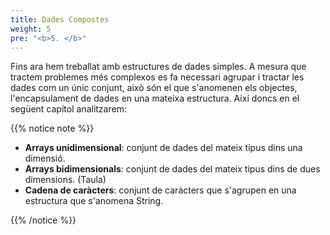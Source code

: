 ```yaml
---
title: Dades Compostes
weight: 5
pre: "<b>5. </b>"
---
```


Fins ara hem treballat amb estructures de dades simples. A mesura que tractem problemes més complexos es fa necessari agrupar i tractar les dades com un únic conjunt, això són el que s'anomenen els objectes, l'encapsulament de dades en una mateixa estructura. Així doncs en el següent capítol analitzarem:

{{% notice note %}}

- **Arrays unidimensional**: conjunt de dades del mateix tipus dins una dimensió. 
- **Arrays bidimensionals**: conjunt de dades del mateix tipus dins de dues dimensions. (Taula)
- **Cadena de caràcters**: conjunt de caràcters que s'agrupen en una estructura que s'anomena String.


{{% /notice %}}

